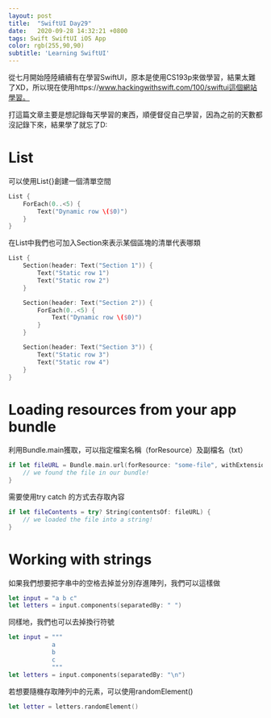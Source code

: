 ```yaml
---
layout: post
title:  "SwiftUI Day29"
date:   2020-09-28 14:32:21 +0800
tags: Swift SwiftUI iOS App
color: rgb(255,90,90)
subtitle: 'Learning SwiftUI'
---
```


從七月開始陸陸續續有在學習SwiftUI，原本是使用CS193p來做學習，結果太難了XD，所以現在使用https://www.hackingwithswift.com/100/swiftui這個網站學習。

打這篇文章主要是想記錄每天學習的東西，順便督促自己學習，因為之前的天數都沒記錄下來，結果學了就忘了D:

# List

可以使用List{}創建一個清單空間

```swift
List {
    ForEach(0..<5) {
        Text("Dynamic row \($0)")
    }
}
```

在List中我們也可加入Section來表示某個區塊的清單代表哪類

```swift
List {
    Section(header: Text("Section 1")) {
        Text("Static row 1")
        Text("Static row 2")
    }

    Section(header: Text("Section 2")) {
        ForEach(0..<5) {
            Text("Dynamic row \($0)")
        }
    }

    Section(header: Text("Section 3")) {
        Text("Static row 3")
        Text("Static row 4")
    }
}
```

# Loading resources from your app bundle

利用Bundle.main獲取，可以指定檔案名稱（forResource）及副檔名（txt）

```swift
if let fileURL = Bundle.main.url(forResource: "some-file", withExtension: "txt") {
    // we found the file in our bundle!
}	
```

需要使用try catch 的方式去存取內容

```swift
if let fileContents = try? String(contentsOf: fileURL) {
    // we loaded the file into a string!
}
```

# Working with strings

如果我們想要把字串中的空格去掉並分別存進陣列，我們可以這樣做

```swift
let input = "a b c"
let letters = input.components(separatedBy: " ")
```

同樣地，我們也可以去掉換行符號

```swift
let input = """
            a
            b
            c
            """
let letters = input.components(separatedBy: "\n")
```

若想要隨機存取陣列中的元素，可以使用randomElement()

```swift
let letter = letters.randomElement()
```

